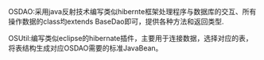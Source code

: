 > 
OSDAO:采用java反射技术编写类似hibernte框架处理程序与数据库的交互、所有操作数据的class均extends  BaseDao即可，提供各种方法和返回类型. 
> 
OSUtil:编写类似eclipse的hibernate插件，主要用于连接数据，选择对应的表，将表结构生成对应OSDAO需要的标准JavaBean。
